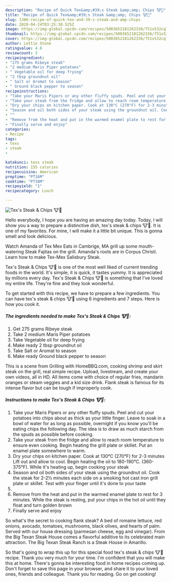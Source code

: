```yaml
---
description: "Recipe of Quick Tex&amp;#39;s Steak &amp;amp; Chips 🐮🍟"
title: "Recipe of Quick Tex&amp;#39;s Steak &amp;amp; Chips 🐮🍟"
slug: 1386-recipe-of-quick-tex-and-39-s-steak-and-amp-chips
date: 2020-04-24T03:25:30.525Z
image: https://img-global.cpcdn.com/recipes/5003652181262336/751x532cq70/texs-steak-chips-🐮🍟-recipe-main-photo.jpg
thumbnail: https://img-global.cpcdn.com/recipes/5003652181262336/751x532cq70/texs-steak-chips-🐮🍟-recipe-main-photo.jpg
cover: https://img-global.cpcdn.com/recipes/5003652181262336/751x532cq70/texs-steak-chips-🐮🍟-recipe-main-photo.jpg
author: Lettie Stone
ratingvalue: 4.6
reviewcount: 3
recipeingredient:
- "275 grams Ribeye steak"
- "2 medium Maris Piper potatoes"
- " Vegetable oil for deep frying"
- "2 tbsp groundnut oil"
- " Salt or Aromat to season"
- " Ground black pepper to season"
recipeinstructions:
- "Take your Maris Pipers or any other fluffy spuds. Peel and cut your potatoes into chips about as thick as your little finger. Leave to soak in a bowl of water for as long as possible, overnight if you know you&#39;ll be eating chips the following day. The idea is to draw as much starch from the spuds as possible before cooking."
- "Take your steak from the fridge and allow to reach room temperature to ensure even cooking. Begin heating the grill plate or skillet. Put an enamel plate somewhere to warm."
- "Dry your chips on kitchen paper. Cook at 130°C (270°F) for 2-3 minutes Lift out and allow to cool. Begin heating the oil to 180-190°C. (360-375°F). While it&#39;s heating up, begin cooking your steak"
- "Season and oil both sides of your steak using the groundnut oil. Cook the steak for 2-2½ minutes each side on a smoking hot cast iron grill plate or skillet. Test with your finger until it&#39;s done to your taste"
- ""
- "Remove from the heat and put in the warmed enamel plate to rest for 3 minutes. While the steak is resting, put your chips in the hot oil until they float and turn golden brown"
- "Finally serve and enjoy"
categories:
- Recipe
tags:
- texs
- steak
- 

katakunci: texs steak  
nutrition: 155 calories
recipecuisine: American
preptime: "PT16M"
cooktime: "PT38M"
recipeyield: "1"
recipecategory: Lunch

---
```



![Tex&#39;s Steak &amp; Chips 🐮🍟](https://img-global.cpcdn.com/recipes/5003652181262336/751x532cq70/texs-steak-chips-🐮🍟-recipe-main-photo.jpg)

Hello everybody, I hope you are having an amazing day today. Today, I will show you a way to prepare a distinctive dish, tex&#39;s steak &amp; chips 🐮🍟. It is one of my favorites. For mine, I will make it a little bit unique. This is gonna smell and look delicious.

Watch Amanda of Tex Mex Eats in Cambrige, MA grill up some mouth-watering Steak Fajitas on the grill. Amanda&#39;s roots are in Corpus Christi. Learn how to make Tex-Mex Salisbury Steak.

Tex&#39;s Steak &amp; Chips 🐮🍟 is one of the most well liked of current trending foods in the world. It's simple, it is quick, it tastes yummy. It is appreciated by millions every day. Tex&#39;s Steak &amp; Chips 🐮🍟 is something that I've loved my entire life. They're fine and they look wonderful.


To get started with this recipe, we have to prepare a few ingredients. You can have tex&#39;s steak &amp; chips 🐮🍟 using 6 ingredients and 7 steps. Here is how you cook it.

<!--inarticleads1-->

##### The ingredients needed to make Tex&#39;s Steak &amp; Chips 🐮🍟:

1. Get 275 grams Ribeye steak
1. Take 2 medium Maris Piper potatoes
1. Take  Vegetable oil for deep frying
1. Make ready 2 tbsp groundnut oil
1. Take  Salt or Aromat to season
1. Make ready  Ground black pepper to season


This is a scene from Grilling with HomeBBQ.com, cooking shrimp and skirt steak on the grill, real simple recipe. Upload, livestream, and create your own videos, all in HD. All items come with choice of regular fries, mandarin oranges or steam veggies and a kid size drink. Flank steak is famous for its intense flavor but can be tough if improperly cook. 

<!--inarticleads2-->

##### Instructions to make Tex&#39;s Steak &amp; Chips 🐮🍟:

1. Take your Maris Pipers or any other fluffy spuds. Peel and cut your potatoes into chips about as thick as your little finger. Leave to soak in a bowl of water for as long as possible, overnight if you know you&#39;ll be eating chips the following day. The idea is to draw as much starch from the spuds as possible before cooking.
1. Take your steak from the fridge and allow to reach room temperature to ensure even cooking. Begin heating the grill plate or skillet. Put an enamel plate somewhere to warm.
1. Dry your chips on kitchen paper. Cook at 130°C (270°F) for 2-3 minutes Lift out and allow to cool. Begin heating the oil to 180-190°C. (360-375°F). While it&#39;s heating up, begin cooking your steak
1. Season and oil both sides of your steak using the groundnut oil. Cook the steak for 2-2½ minutes each side on a smoking hot cast iron grill plate or skillet. Test with your finger until it&#39;s done to your taste
1. 
1. Remove from the heat and put in the warmed enamel plate to rest for 3 minutes. While the steak is resting, put your chips in the hot oil until they float and turn golden brown
1. Finally serve and enjoy


So what&#39;s the secret to cooking flank steak? A bed of romaine lettuce, red onions, avocado, tomatoes, mushrooms, black olives, and hearts of palm. Served with our house dressing (parmesan cheese, egg and vinegar). From the Big Texan Steak House comes a flavorful additive to its celebrated main attraction. The Big Texan Steak Ranch is a Steak House in Amarillo. 

So that's going to wrap this up for this special food tex&#39;s steak &amp; chips 🐮🍟 recipe. Thank you very much for your time. I'm confident that you will make this at home. There's gonna be interesting food in home recipes coming up. Don't forget to save this page in your browser, and share it to your loved ones, friends and colleague. Thank you for reading. Go on get cooking!
